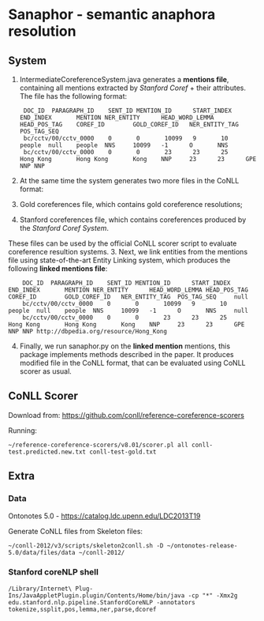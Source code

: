 # Sanaphor - semantic anaphora resolution

## System

1. IntermediateCoreferenceSystem.java generates a **mentions file**, containing all mentions extracted by *Stanford Coref* + their attributes. The file has the following format:

        DOC_ID  PARAGRAPH_ID    SENT_ID MENTION_ID      START_INDEX     END_INDEX       MENTION NER_ENTITY      HEAD_WORD_LEMMA HEAD_POS_TAG    COREF_ID        GOLD_COREF_ID   NER_ENTITY_TAG  POS_TAG_SEQ
        bc/cctv/00/cctv_0000    0       0       10099   9       10      people  null    people  NNS     10099   -1      O       NNS
        bc/cctv/00/cctv_0000    0       0       23      23      25      Hong Kong       Hong Kong       Kong    NNP     23      23      GPE     NNP NNP
2. At the same time the system generates two more files in the CoNLL format:
  1. Gold coreferences file, which contains gold coreference resolutions;
  2. Stanford coreferences file, which contains coreferences produced by the *Stanford Coref System*.

  These files can be used by the official CoNLL scorer script to evaluate coreference resultion systems.
3. Next, we link entities from the mentions file using state-of-the-art Entity Linking system, which produces the following **linked mentions file**: 

        DOC_ID  PARAGRAPH_ID    SENT_ID MENTION_ID      START_INDEX     END_INDEX       MENTION NER_ENTITY      HEAD_WORD_LEMMA HEAD_POS_TAG    COREF_ID        GOLD_COREF_ID   NER_ENTITY_TAG  POS_TAG_SEQ     null
        bc/cctv/00/cctv_0000    0       0       10099   9       10      people  null    people  NNS     10099   -1      O       NNS     null
        bc/cctv/00/cctv_0000    0       0       23      23      25      Hong Kong       Hong Kong       Kong    NNP     23      23      GPE     NNP NNP http://dbpedia.org/resource/Hong_Kong
4. Finally, we run sanaphor.py on the **linked mention** mentions, this package implements methods described in the paper. It produces modified file in the CoNLL format, that can be evaluated using CoNLL scorer as usual.

## CoNLL Scorer

Download from: https://github.com/conll/reference-coreference-scorers

Running:

    ~/reference-coreference-scorers/v8.01/scorer.pl all conll-test.predicted.new.txt conll-test-gold.txt

## Extra

### Data
Ontonotes 5.0 - https://catalog.ldc.upenn.edu/LDC2013T19

Generate CoNLL files from Skeleton files:

    ~/conll-2012/v3/scripts/skeleton2conll.sh -D ~/ontonotes-release-5.0/data/files/data ~/conll-2012/

### Stanford coreNLP shell

    /Library/Internet\ Plug-Ins/JavaAppletPlugin.plugin/Contents/Home/bin/java -cp "*" -Xmx2g edu.stanford.nlp.pipeline.StanfordCoreNLP -annotators tokenize,ssplit,pos,lemma,ner,parse,dcoref
